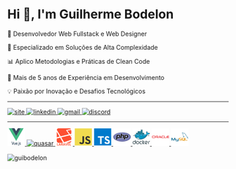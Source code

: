 <h1 align="left">Hi 👋, I'm Guilherme Bodelon</h1>
<p>🚀 Desenvolvedor Web Fullstack e Web Designer</p>
<p>🔧 Especializado em Soluções de Alta Complexidade</p>
<p>📊 Aplico Metodologias e Práticas de Clean Code</p>
<p>🌟 Mais de 5 anos de Experiência em Desenvolvimento</p>
<p>💡 Paixão por Inovação e Desafios Tecnológicos</p>
<hr />
<p align="left">
  <a href="https://frontendeveloper.com.br/" target="blank">
    <img
      src="https://img.shields.io/badge/website-000000?style=for-the-badge&logo=About.me&logoColor=white"
      alt="site"
      height="40"
    />
  </a>
  <a href="https://linkedin.com/in/guilherme-bodelon-94134b1b2" target="blank">
    <img
      src="https://img.shields.io/badge/LinkedIn-0077B5?style=for-the-badge&logo=linkedin&logoColor=white"
      alt="linkedin"
      height="40"
    />
  </a>
  <a href="mailto:guilherme_bodelon@hotmail.com?subject=Contato via Github">
    <img
      src="https://img.shields.io/badge/Gmail-D14836?style=for-the-badge&logo=gmail&logoColor=white"
      alt="gmail"
      height="40"
    />
  </a>
  <a href="https://discord.gg/rjfyasCv" target="blank">
    <img
      src="https://img.shields.io/badge/Discord-7289DA?style=for-the-badge&logo=discord&logoColor=white"
      alt="discord"
      height="40"
    />
  </a>
</p>
<hr />
<p align="left">
  <a href="https://vuejs.org/" target="_blank" rel="noreferrer">
    <img
      src="https://raw.githubusercontent.com/devicons/devicon/master/icons/vuejs/vuejs-original-wordmark.svg"
      alt="vuejs"
      width="40"
      height="40"
    />
  </a>
  <a href="https://quasar.dev/" target="_blank" rel="noreferrer">
    <img
      src="https://cdn.quasar.dev/logo/svg/quasar-logo.svg"
      alt="quasar"
      width="40"
      height="40"
    />
  </a>
  <a href="https://laravel.com/" target="_blank" rel="noreferrer">
    <img
      src="https://raw.githubusercontent.com/devicons/devicon/master/icons/laravel/laravel-plain-wordmark.svg"
      alt="laravel"
      width="40"
      height="40"
    />
  </a>
  <a
  href="https://developer.mozilla.org/en-US/docs/Web/JavaScript"
  target="_blank"
  rel="noreferrer"
>
    <img
    src="https://raw.githubusercontent.com/devicons/devicon/master/icons/javascript/javascript-original.svg"
    alt="javascript"
    width="40"
    height="40"
  />
  </a>
  <a href="https://www.typescriptlang.org/" target="_blank" rel="noreferrer">
    <img
    src="https://raw.githubusercontent.com/devicons/devicon/master/icons/typescript/typescript-original.svg"
    alt="typescript"
    width="40"
    height="40"
  />
  </a>
  <a href="https://www.php.net" target="_blank" rel="noreferrer">
    <img
    src="https://raw.githubusercontent.com/devicons/devicon/master/icons/php/php-original.svg"
    alt="php"
    width="40"
    height="40"
  />
  </a>
  <a href="https://www.docker.com/" target="_blank" rel="noreferrer">
    <img
      src="https://raw.githubusercontent.com/devicons/devicon/master/icons/docker/docker-original-wordmark.svg"
      alt="docker"
      width="40"
      height="40"
    />
  </a>
  <a href="https://www.oracle.com/" target="_blank" rel="noreferrer">
    <img
      src="https://raw.githubusercontent.com/devicons/devicon/master/icons/oracle/oracle-original.svg"
      alt="oracle"
      width="40"
      height="40"
    />
  </a>
  <a href="https://www.mysql.com/" target="_blank" rel="noreferrer">
    <img
      src="https://raw.githubusercontent.com/devicons/devicon/master/icons/mysql/mysql-original-wordmark.svg"
      alt="mysql"
      width="40"
      height="40"
    />
  </a>
</p>

<p><img align="center" src="https://github-readme-stats.vercel.app/api/top-langs?username=guibodelon&show_icons=true&locale=en&layout=compact" alt="guibodelon" /></p>
